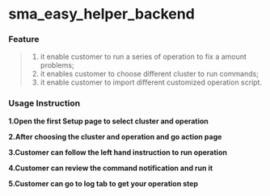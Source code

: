 # sma_easy_helper_backend ##
### Feature ###
>
>1. it enable customer to run a series of operation to fix a amount problems;
>2. it enables customer to choose different cluster to run commands;
>3. it enable customer to import different customized operation script.
### Usage Instruction ###
>
**1.Open the first Setup page to select cluster and operation**
>
**2.After choosing the cluster and operation and go action page**
>
**3.Customer can follow the left hand instruction to run operation**
>
**4.Customer can review the command notification and run it**
>
**5.Customer can go to log tab to get your operation step**
